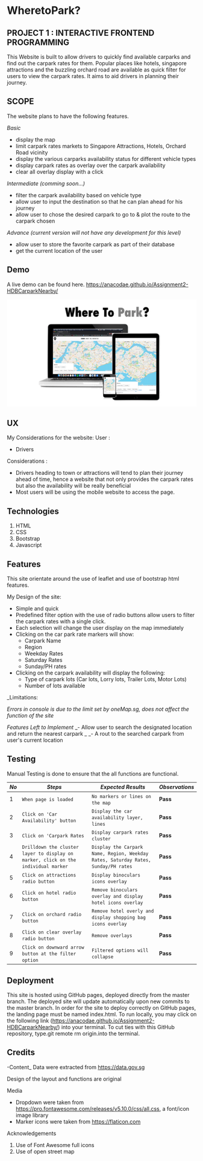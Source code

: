 # WheretoPark?

## PROJECT  1 :  INTERACTIVE FRONTEND PROGRAMMING

This Website is built to allow drivers to quickly find available carparks and find out the carpark rates for them. 
Popular places like hotels, singapore attractions and the buzzling orchard road are available as quick filter for users to view the carpark rates. 
It aims to aid drivers in planning their journey. 

## SCOPE
The website plans to have the following features.

_Basic_
- display the map
- limit carpark rates markets to Singapore Attractions, Hotels, Orchard Road vicinity
- display the various carparks availability status for different vehicle types
- display carpark rates as overlay over the carpark availability
- clear all overlay display with a click

_Intermediate (comming soon...)_
- filter the carpark availability based on vehicle type
- allow user to input the destination so that he can plan ahead for his journey
- allow user to chose the desired carpark to go to & plot the route to the carpark chosen

_Advance (current version will not have any development for this level)_
- allow user to store the favorite carpark as part of their database
- get the current location of the user

## Demo

A live demo can be found here. https://anacodae.github.io/Assignment2-HDBCarparkNearby/ 

![Overview of Project in different devices](https://github.com/denise06/assignment1_maps/blob/main/images/Demo.png)

## UX
My Considerations for the website:
User : 
- Drivers

Considerations :  
- Drivers heading to town or attractions will tend to plan their journey ahead of time, hence a website that not only provides the carpark rates but also the availability will be really beneficial 
- Most users will be using the mobile website to access the page.

## Technologies
1. HTML
2. CSS
3. Bootstrap
4. Javascript

## Features
This site orientate around the use of leaflet and use of bootstrap html features.

My Design of the site:
- Simple and quick 
- Predefined filter option with the use of radio buttons allow users to filter the carpark rates with a single click.
- Each selection will change the user display on the map immediately
- Clicking on the car park rate markers will show: 
    - Carpark Name
    - Region 
    - Weekday Rates
    - Saturday Rates
    - Sunday/PH rates
- Clicking on the carpark availability will display the following:
    - Type of carpark lots (Car lots, Lorry lots, Trailer Lots, Motor Lots)
    - Number of lots available


_Limitations: 

_Errors in console is due to the limit set by oneMap.sg, does not affect the function of the site_

_Features Left to Implement_
_- Allow user to search the designated location and return the nearest carpark _
_- A rout to the searched carpark from user's current location

## Testing
Manual Testing is done to ensure that the all functions are functional.


*No* | *Steps* | *Expected Results* | *Observations*
--- | --- | --- | ---
1 | `When page is loaded ` | `No markers or lines on the map` | **Pass** 
2 | `Click on 'Car Availability' button` | `Display the car availability layer, lines` | **Pass** 
3 | `Click on 'Carpark Rates` | `Display carpark rates cluster` | **Pass** 
4 | `Drilldown the cluster layer to display on marker, click on the individual marker` | `Display the Carpark Name, Region, Weekday Rates, Saturday Rates, Sunday/PH rates` | **Pass** 
5 | `Click on attractions radio button` | `Display binoculars  icons overlay` | **Pass** 
6 | `Click on hotel radio button` | `Remove binoculars overlay and display hotel icons overlay` | **Pass** 
7 | `Click on orchard radio button` | `Remove hotel overly and display shopping bag icons overlay` | **Pass** 
8 | `Click on clear overlay radio button` | `Remove overlays` | **Pass** 
9 | `Click on downward arrow button at the filter option` | `Filtered options will collapse` | **Pass** 


## Deployment

This site is hosted using GitHub pages, deployed directly from the master branch. 
The deployed site will update automatically upon new commits to the master branch. In order for the site to deploy correctly on GitHub pages, the landing page must be named index.html.
To run locally, you may click on the following link (https://anacodae.github.io/Assignment2-HDBCarparkNearby/)   into your terminal. 
To cut ties with this GitHub repository, type.git remote rm origin.into the terminal.

## Credits

-Content_
Data were extracted from https://data.gov.sg
 
Design of the layout and functions are original

Media
- Dropdown were taken from https://pro.fontawesome.com/releases/v5.10.0/css/all.css, a font/icon image library
- Marker icons were taken from https://flaticon.com



Acknowledgements
1. Use of Font Awesome full icons
2. Use of open street map 

